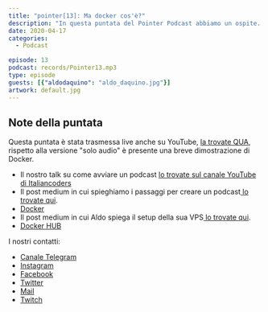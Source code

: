 ```yaml
---
title: "pointer[13]: Ma docker cos'è?"
description: "In questa puntata del Pointer Podcast abbiamo un ospite. Si tratta di Aldo D'Aquino, studente magistrale di informatica che ci parla di Docker."
date: 2020-04-17
categories:
  - Podcast

episode: 13
podcast: records/Pointer13.mp3
type: episode
guests: [{"aldodaquino": "aldo_daquino.jpg"}]
artwork: default.jpg
---
```


## Note della puntata

<!-- wp:paragraph -->
<p>Questa puntata è stata trasmessa live anche su YouTube, <a href="https://www.youtube.com/watch?v=QZg5Vjo3rWY">la trovate QUA</a>, rispetto alla versione "solo audio" è presente una breve dimostrazione di Docker.</p>
<!-- /wp:paragraph -->

<!-- wp:list -->
<ul><li>Il nostro talk su come avviare un podcast <a href="https://www.youtube.com/watch?v=M8DJQplc-3E">lo trovate sul canale YouTube di Italiancoders</a></li><li>Il post medium in cui spieghiamo i passaggi per creare un podcast<a href="https://medium.com/@Tankado95/come-abbiamo-avviato-un-podcast-dalla-creazione-del-sito-a-spotify-e-apple-podcast-147ab128cdda"> lo trovate qui</a>.</li><li><a href="https://www.docker.com">Docker</a></li><li>Il post medium in cui Aldo spiega il setup della sua VPS<a href="https://medium.com/@daquinoaldo/my-server-setup-reverse-proxy-and-free-ssl-thanks-to-traefik-and-docker-4e7fa161e30f"> lo trovate qui</a>.</li><li><a href="https://hub.docker.com">Docker HUB</a></li></ul>
<!-- /wp:list -->



I nostri contatti:

- [Canale Telegram](https://t.me/PointerPodcast)
- [Instagram](https://www.instagram.com/pointerpodcast/)
- [Facebook](https://www.facebook.com/pointerPodcast/)
- [Twitter](https://twitter.com/PointerPodcast)
- [Mail](info@pointerpodcast.it)
- [Twitch](https://www.twitch.tv/pointerpodcast)

